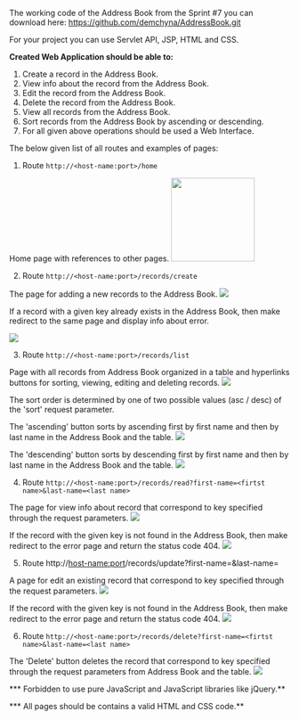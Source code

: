 The working code of the Address Book from the Sprint #7 you can download here: https://github.com/demchyna/AddressBook.git

For your project you can use Servlet API, JSP, HTML and CSS.

**Created Web Application should be able to:**

1. Create a record in the Address Book.
2. View info about the record from the Address Book.
3. Edit the record from the Address Book.
4. Delete the record from the Address Book.
5. View all records from the Address Book.
6. Sort records from the Address Book by ascending or descending.
7. For all given above operations should be used a Web Interface.

The below given list of all routes and examples of pages:

1. Route `http://<host-name:port>/home`

Home page with references to other pages.
<img src="images/Image_1.png" width="150" heigth="75">

2. Route `http://<host-name:port>/records/create`

The page for adding a new records to the Address Book.
<img src="images/Image_2.png">

If a record with a given key already exists in the Address Book, then make redirect to the same page and display info about error.

<img src="images/Image_3.png">

3. Route `http://<host-name:port>/records/list`

Page with all records from Address Book organized in a table and hyperlinks buttons for sorting, viewing, editing and deleting records.
<img src="images/Image_4.png">

The sort order is determined by one of two possible values (asc / desc) of the 'sort' request parameter.

The 'ascending' button sorts by ascending first by first name and then by last name in the Address Book and the table.
<img src="images/Image_5.png">

The 'descending' button sorts by descending first by first name and then by last name in the Address Book and the table.
<img src="images/Image_6.png">

4. Route `http://<host-name:port>/records/read?first-name=<firtst name>&last-name=<last name>`

The page for view info about record that correspond to key specified through the request parameters.
<img src="images/Image_7.png">

If the record with the given key is not found in the Address Book, then make redirect to the error page and return the status code 404.
<img src="images/Image_8.png">

5. Route http://<host-name:port>/records/update?first-name=<firtst name>&last-name=<last name>

A page for edit an existing record that correspond to key specified through the request parameters.
<img src="images/Image_9.png">

If the record with the given key is not found in the Address Book, then make redirect to the error page and return the status code 404.
<img src="images/Image_10.png">

6. Route `http://<host-name:port>/records/delete?first-name=<firtst name>&last-name=<last name>`

The 'Delete' button deletes the record that correspond to key specified through the request parameters from Address Book and the table.
<img src="images/Image_11.png">

*** Forbidden to use pure JavaScript and JavaScript libraries like jQuery.**

*** All pages should be contains a valid HTML and CSS code.**
